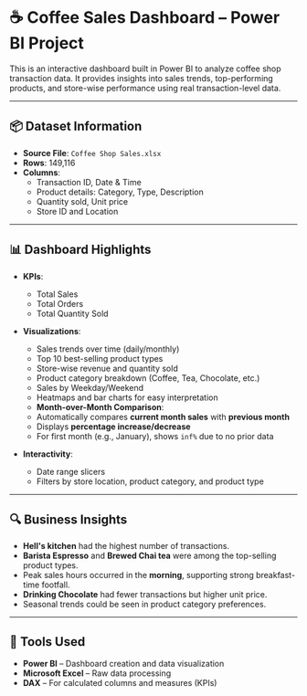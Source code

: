 # ☕ Coffee Sales Dashboard – Power BI Project

This is an interactive dashboard built in Power BI to analyze coffee shop transaction data. It provides insights into sales trends, top-performing products, and store-wise performance using real transaction-level data.

---

## 📦 Dataset Information

- **Source File**: `Coffee Shop Sales.xlsx`
- **Rows**: 149,116
- **Columns**:
  - Transaction ID, Date & Time
  - Product details: Category, Type, Description
  - Quantity sold, Unit price
  - Store ID and Location

---

## 📊 Dashboard Highlights

- **KPIs**:
  - Total Sales
  - Total Orders
  - Total Quantity Sold

- **Visualizations**:
  - Sales trends over time (daily/monthly)
  - Top 10 best-selling product types
  - Store-wise revenue and quantity sold
  - Product category breakdown (Coffee, Tea, Chocolate, etc.)
  - Sales by Weekday/Weekend
  - Heatmaps and bar charts for easy interpretation
  -  **Month-over-Month Comparison**:
    - Automatically compares **current month sales** with **previous month**
    - Displays **percentage increase/decrease**
    - For first month (e.g., January), shows `inf%` due to no prior data


- **Interactivity**:
  - Date range slicers
  - Filters by store location, product category, and product type

---

## 🔍 Business Insights

- **Hell's kitchen** had the highest number of transactions.
- **Barista Espresso** and **Brewed Chai tea** were among the top-selling product types.
- Peak sales hours occurred in the **morning**, supporting strong breakfast-time footfall.
- **Drinking Chocolate** had fewer transactions but higher unit price.
- Seasonal trends could be seen in product category preferences.

---

## 🧰 Tools Used

- **Power BI** – Dashboard creation and data visualization
- **Microsoft Excel** – Raw data processing
- **DAX** – For calculated columns and measures (KPIs)




